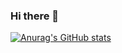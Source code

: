 ### Hi there 👋

[![Anurag's GitHub stats](https://github-readme-stats.vercel.app/api?username=ykwei7)](https://github.com/anuraghazra/github-readme-stats)

<!--
**ykwei7/ykwei7** is a ✨ _special_ ✨ repository because its `README.md` (this file) appears on your GitHub profile.

Here are some ideas to get you started:

- 🔭 I’m currently working on ...
- 🌱 I’m currently learning ...
- 👯 I’m looking to collaborate on ...
- 🤔 I’m looking for help with ...
- 💬 Ask me about ...
- 📫 How to reach me: ...
- 😄 Pronouns: ...
- ⚡ Fun fact: ...
-->
